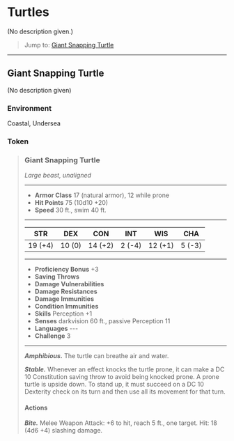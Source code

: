 # Turtles
(No description given.)

> Jump to: [Giant Snapping Turtle](Turtles.md#giant-snapping-turtle)

---

## Giant Snapping Turtle
(No description given)

### Environment
Coastal, Undersea

### Token

>### Giant Snapping Turtle
>*Large beast, unaligned*
>___
>- **Armor Class** 17 (natural armor), 12 while prone
>- **Hit Points** 75 (10d10 +20)
>- **Speed** 30 ft., swim 40 ft.
>___
>|**STR**|**DEX**|**CON**|**INT**|**WIS**|**CHA**|
>|:---:|:---:|:---:|:---:|:---:|:---:|
>|19 (+4)|10 (0)|14 (+2)|2 (-4)|12 (+1)|5 (-3)|
>
>___
>- **Proficiency Bonus** +3
>- **Saving Throws** 
>- **Damage Vulnerabilities** 
>- **Damage Resistances** 
>- **Damage Immunities** 
>- **Condition Immunities** 
>- **Skills** Perception +1
>- **Senses** darkvision 60 ft., passive Perception 11
>- **Languages** ---
>- **Challenge** 3
>___
>***Amphibious.*** The turtle can breathe air and water.
>
>***Stable.*** Whenever an effect knocks the turtle prone, it can make a DC 10 Constitution saving throw to avoid being knocked prone. A prone turtle is upside down. To stand up, it must succeed on a DC 10 Dexterity check on its turn and then use all its movement for that turn.
>
>#### Actions
>***Bite.*** Melee Weapon Attack: +6 to hit, reach 5 ft., one target. Hit: 18 (4d6 +4) slashing damage.
>
